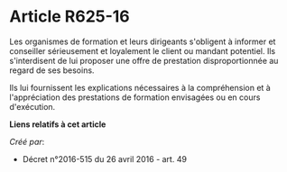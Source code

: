 # Article R625-16

Les organismes de formation et leurs dirigeants s'obligent à informer et conseiller sérieusement et loyalement le client ou
mandant potentiel. Ils s'interdisent de lui proposer une offre de prestation disproportionnée au regard de ses besoins.

Ils lui fournissent les explications nécessaires à la compréhension et à l'appréciation des prestations de formation
envisagées ou en cours d'exécution.

**Liens relatifs à cet article**

_Créé par_:

  - Décret n°2016-515 du 26 avril 2016 - art. 49
